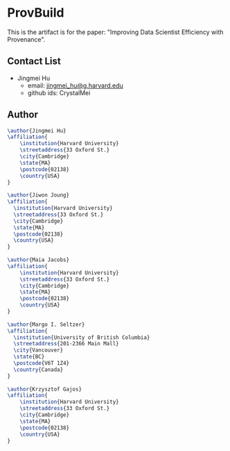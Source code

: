 # ProvBuild

This is the artifact is for the paper: "Improving Data Scientist Efficiency with Provenance".

## Contact List
- Jingmei Hu
	- email: jingmei_hu@g.harvard.edu
	- github ids: CrystalMei

## Author
```tex
\author{Jingmei Hu}
\affiliation{
	\institution{Harvard University}
	\streetaddress{33 Oxford St.}
	\city{Cambridge}
	\state{MA}
	\postcode{02138}
	\country{USA}
}
  	
\author{Jiwon Joung}
\affiliation{
  \institution{Harvard University}
  \streetaddress{33 Oxford St.}
  \city{Cambridge}
  \state{MA}
  \postcode{02138}
  \country{USA}
}
	
\author{Maia Jacobs}
\affiliation{
	\institution{Harvard University}
	\streetaddress{33 Oxford St.}
	\city{Cambridge}
	\state{MA}
	\postcode{02138}
	\country{USA}
}
	
\author{Margo I. Seltzer}
\affiliation{
  \institution{University of British Columbia}
  \streetaddress{201-2366 Main Mall}
  \city{Vancouver}
  \state{BC}
  \postcode{V6T 1Z4}
  \country{Canada}
}
	
\author{Krzysztof Gajos}
\affiliation{
	\institution{Harvard University}
	\streetaddress{33 Oxford St.}
	\city{Cambridge}
	\state{MA}
	\postcode{02138}
	\country{USA}
}
```